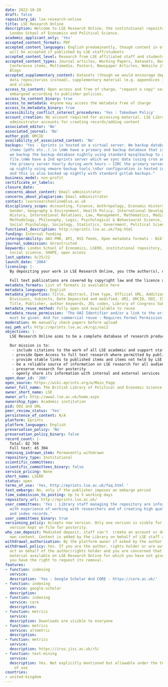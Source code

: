```yaml
---
date: 2022-10-28
draft: false
repository_id: lse-research-online
title: LSE Research Online
description: Welcome to LSE Research Online, the institutional repository for the
  London School of Economics and Political Science.
academic_applicant_only: 'Yes'
accepted_content_formats: PDF
accepted_content_languages: English predominantly, though content in other languages
  will be accepted if published by LSE staff/students
accepted_content_level: Research from LSE affiliated staff and students
accepted_content_types: Journal articles, Working Papers, Datasets, Books, Book Chapters,
  Conference items, Multimedia, Posters, Newspaper Articles, Website items, Research
  Blogs
accepted_supplementary_content: Datasets (though we would encourage deposit in specialist
  data repositories instead), supplementary material (e.g. appendices images, videos
  and slides
access_to_content: Open access and free of charge, "request a copy" service for items
  embargoed according to publisher policies.
access_to_content_binary: true
access_to_metadata: Anyone may access the metadata free of charge
access_to_metadata_binary: true
accessibility_conflict_interest_procedures: 'Yes : Takedown Policy'
account_creation: No account required for accessing material. LSE Library staff have
  administrator accounts for creating records/adding content
associated_editor: 'No'
associated_journal: 'No'
author_pid: ORCID
availability_of_associated_content: 'No'
backups: "Yes - Eprints is hosted on a virtual server. We backup database and eprint
  items (pdfs etc..).\n \nWe have a primary and backup database that is in sync and
  we backup the backup database nightly using standard mysqlbackup to a gzipped mysql
  file.\nWe have a 2nd eprints server which we sync data (using cron and rsync)from
  the primary server hourly during work hours – IIRC the primary server is backed
  up nightly using vmware backup tools.\nOur configuration is hosted in a git repository
  and this is also backed up nightly with standard gitlab backups."
business_model: non-profit
certificate_or_labels:
closure_date:
concerns_about_content: Email administrator
concerns_about_plagiarism: Email administrator
contact: lseresearchonline@lse.ac.uk
disciplinary_scope: Accounting, Finance, Anthropology, Economic History, Economics,
  Gender, Geography & Environment, Health Policy, International Development, International
  History, International Relations, Law, Management, Mathematics, Media & Communications,
  Methodology, Philosophy, Logic, Psychological & Behavioural Science, Social Policy,
  Social Psychology, Sociology, Statistics, Government, Political Science
functional_description: http://eprints.lse.ac.uk/faq.html
funding: Internal funding
interoperability: OAI-PMH, API, RSS feeds, Open metadata formats - BibTex, XML, json
journal_submission: Unrestricted
keywords: London School of Economics, LSERO, institutional repository, LSE Library,
  social science, SHAPE, open access
last_update: 9/25/22
launch_date: '2004'
licensing: |-
  By depositing your work in LSE Research Online, you (the author(s), copyright owner or assignee), grant a non-exclusive licence to the LSE on behalf of the British Library of Political and Economic Science for the duration of applicable copyright

  Full text publications are covered by copyright law and the licence applied  is based on publisher requirements from Sherpa Romeo
metadata_formats: List of formats is available here
metadata_languages: English
metadata_properties: Title, Abstract, Item type, Official URL, Additional Information,
  Divisions, Subjects, Date Deposited and modified, URI, ORCID, DOI, ISSN, ISBN, Journal
  Title, Publisher, author keywords, JEL codes, Library of Congress Subject Headings
metadata_reuse_method: Fully open and availalable to reuse
metadata_reuse_permission: 'The OAI Identifier and/or a link to the original metadata
  must be given. And for commercial reuse : Requires Formal Permission'
moderation: We manually check papers before upload
oai_pmh_url: http://eprints.lse.ac.uk/cgi/oai2
objectives: |-
  LSE Research Online aims to be a complete database of research produced by LSE Staff.

  Our mission is to:
   - include citations to the work of all LSE academic and support staff
   - provide Open Access to full text research where permitted by publishers and copyright law
   - provide stable links to published items and items not held by LSE Research Online
   - be a reliable source of information on LSE research for all audiences
   - preserve research for posterity
   - openly share its information with internal and external services
open_doar_id: '206'
open_source: https://wiki.eprints.org/w/Main_Page
owner_full_name: The British Library of Political and Economic Science
owner_short_name: LSE
owner_url: http://www2.lse.ac.uk/home.aspx
ownership_type: Academic institution
pid: DOI and URL
peer_review_status: 'Yes'
persistence_of_content: N/A
platform: Eprints
platform_languages: English
preservation_policy: 'No'
preservation_policy_binary: false
record_count: |-
  Total: 82 769
  Full text: 45 304
remining_indrawn_item: Permanently withdrawn
repository_type: Institutional
scientific_committees:
scientific_committees_binary: false
service_pricing: None
short_name: LSERO
status: open
terms_of_use: 'Yes, http://eprints.lse.ac.uk/faq.html '
text_embargo: No, only if the publisher imposes an embargo period
time_submission_to_posting: Up to 5 working days
repository_url: http://eprints.lse.ac.uk/
user_committees: 'Yes : Library staff managing the repository are information professionals
  with experience of working with researchers and of creating high quality catalogue
  and index records.'
user_committees_binary: true
versioning_policy: Accepts new version. Only one version is visble for readers, old
  version kept on file for posterity.
who_can_deposit: Mediated deposit, staff can't  create an account or deposit their
  own content. Content is added by the Library on behalf of LSE staff and students.
withdrawal_authorisation: By the platform owner if asked by the author
withdrawal_policy: Yes. If you are the author, rights holder or are authorised to
  act on behalf of the author/rights holder and you are concerned that you have found
  material available on LSE Research Online for which you have not given permission,
  you have the right to request its removal.
features:
- function: indexing
  service:
  description: 'Yes : Google Scholar And CORE - https://core.ac.uk/'
- function: indexing
  service: google-scholar
  description:
- function: indexing
  service: core
  description:
- function: metrics
  service:
  description: Downloads are visible to everyone
- function: metrics
  service: altmetric
  description:
- function: metrics
  service:
  description: https://irus.jisc.ac.uk/r5/
- function: text-mining
  service:
  description: Yes. Not explicitly mentioned but allowable under the terms and conditions
    of use
countries:
- united-kingdom
---
```



